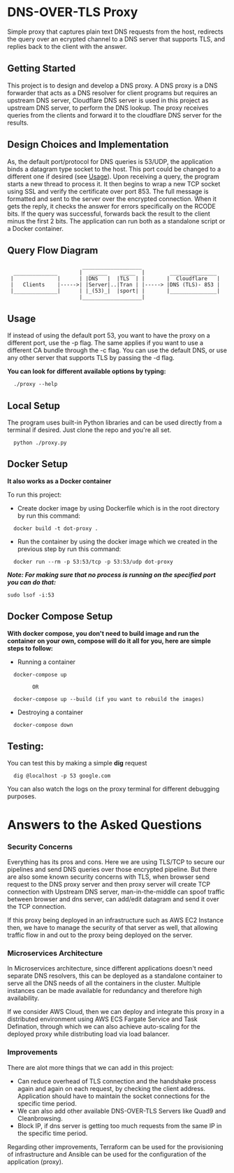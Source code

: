 # DNS-OVER-TLS Proxy

Simple proxy that captures plain text DNS requests from the host, redirects the query over an ecrypted channel to a DNS server that supports TLS, and replies back to the client with the answer.

## Getting Started

This project is to design and develop a DNS proxy. A DNS proxy is a DNS forwarder that acts as a DNS resolver for client programs but requires an upstream DNS server, Cloudflare DNS server is used in this project as upstream DNS server, to perform the DNS lookup. The proxy receives queries from the clients and forward it to the cloudflare DNS server for the results.

## Design Choices and Implementation

As, the default port/protocol for DNS queries is 53/UDP, the application binds a datagram type socket to the host. This port could be changed to a different one if desired (see [Usage](#usage)). Upon receiving a query, the program starts a new thread to process it. It then begins to wrap a new TCP socket using SSL and verify the certificate over port 853. The full message is formatted and sent to the server over the encrypted connection. When it gets the reply, it checks the answer for errors specifically on the RCODE bits. If the query was successful, forwards back the result to the client minus the first 2 bits. The application can run both as a standalone script or a Docker container.

## Query Flow Diagram

                           
                            ___________________
      ______________       |  ______    _____  |        _______________ 
     |              |      | |DNS   |  |TLS  | |       |  Cloudflare   | 
     |   Clients    |----->| |Server|..|Tran | |-----> |DNS (TLS)- 853 |
     |______________|      | |_(53)_|  |sport| |       |_______________|
                           |___________________|
                           

## Usage

If instead of using the default port 53, you want to have the proxy on a different port, use the -p flag. The same applies if you want to use a different CA bundle through the -c flag. You can use the default DNS, or use any other server that supports TLS by passing the -d flag.

**You can look for different available options by typing:**

```
  ./proxy --help
```

## Local Setup

The program uses built-in Python libraries and can be used directly from a terminal if desired. Just clone the repo and you're all set.

```
  python ./proxy.py
```

## Docker Setup

**It also works as a Docker container**

To run this project:

- Create docker image by using Dockerfile which is in the root directory by run this command:
```
  docker build -t dot-proxy .
```

- Run the container by using the docker image which we created in the previous step by run this command:
```
  docker run --rm -p 53:53/tcp -p 53:53/udp dot-proxy
```

***Note: For making sure that no process is running on the specified port you can do that:***

`
  sudo lsof -i:53
`

## Docker Compose Setup

**With docker compose, you don't need to build image and run the container on your own, compose will do it all for you, here are simple steps to follow:**

- Running a container

```
  docker-compose up 
  
        OR 
  
  docker-compose up --build (if you want to rebuild the images)
```
- Destroying a container

```
  docker-compose down
```

## Testing:

You can test this by making a simple **dig** request
```
  dig @localhost -p 53 google.com
```
You can also watch the logs on the proxy terminal for different debugging purposes.

# Answers to the Asked Questions

### **Security Concerns**

Everything has its pros and cons. Here we are using TLS/TCP to secure our pipelines and send DNS queries over those encrypted pipeline. But there are also some known security concerns with TLS, when browser send request to the DNS proxy server and then proxy server will create TCP connection with Upstream DNS server, man-in-the-middle can spoof traffic between browser and dns server, can add/edit datagram and send it over the TCP connection. 

If this proxy being deployed in an infrastructure such as AWS EC2 Instance then, we have to manage the security of that server as well, that allowing traffic flow in and out to the proxy being deployed on the server.

### **Microservices Architecture**

In Microservices architecture, since different applications doesn't need separate DNS resolvers, this can be deployed as a standalone container to serve all the DNS needs of all the containers in the cluster. Multiple instances can be made available for redundancy and therefore high availability.

If we consider AWS Cloud, then we can deploy and integrate this proxy in a distributed environment using AWS ECS Fargate Service and Task Defination, through which we can also achieve auto-scaling for the deployed proxy while distributing load via load balancer.

### **Improvements**

There are alot more things that we can add in this project:
* Can reduce overhead of TLS connection and the handshake process again and again on each request, by checking the client address. Application should have to maintain the socket connections for the specific time period.
* We can also add other available DNS-OVER-TLS Servers like Quad9 and Cleanbrowsing.
* Block IP, if dns server is getting too much requests from the same IP in the specific time period.

Regarding other improvements, Terraform can be used for the provisioning of infrastructure and Ansible can be used for the configuration of the application (proxy).